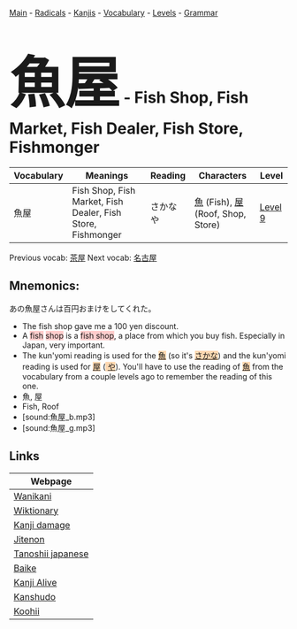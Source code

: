<style> bigfont {font-size: 100px}</style>
[Main](../README.md) -
[Radicals](../radicals.md) -
[Kanjis](../kanjis.md) -
[Vocabulary](../vocabulary.md) -
[Levels](../levels.md) -
[Grammar](../grammar.md)
# <bigfont> 魚屋</bigfont> - Fish Shop, Fish Market, Fish Dealer, Fish Store, Fishmonger 

| Vocabulary | Meanings | Reading | Characters | Level |
| --- | --- | --- | --- | --- |
| 魚屋 | Fish Shop, Fish Market, Fish Dealer, Fish Store, Fishmonger | さかなや |  [魚](../kanjis/魚.md) (Fish), [屋](../kanjis/屋.md) (Roof, Shop, Store) | [Level 9](../levels/wk_level9.md) |

Previous vocab: [茶屋](茶屋.md) Next vocab: [名古屋](名古屋.md) 

## Mnemonics:
あの魚屋さんは百円おまけをしてくれた。
* The fish shop gave me a 100 yen discount.
* A <span style="background-color:#ffcccb"> fish</span> <span style="background-color:#ffcccb"> shop</span> is a <span style="background-color:#ffcccb"> fish shop</span>, a place from which you buy fish. Especially in Japan, very important.
* The kun'yomi reading is used for the <span style="background-color:#fed8b1"> [魚](https://jisho.org/search/魚)</span> (so it's <span style="background-color:#fed8b1"> [さかな](https://jisho.org/search/さかな)</span>) and the kun'yomi reading is used for <span style="background-color:#fed8b1"> [屋](https://jisho.org/search/屋)</span> (<span style="background-color:#fed8b1"> [や](https://jisho.org/search/や)</span>). You'll have to use the reading of <span style="background-color:#fed8b1"> [魚](https://jisho.org/search/魚)</span> from the vocabulary from a couple levels ago to remember the reading of this one.
* 魚, 屋
* Fish, Roof
* [sound:魚屋_b.mp3]
* [sound:魚屋_g.mp3]


## Links 

| Webpage |
| --- |
| [Wanikani          ](https://www.wanikani.com/kanji/魚屋) |
| [Wiktionary        ](https://en.wiktionary.org/wiki/魚屋) |
| [Kanji damage      ](http://www.kanjidamage.com/kanji/search?utf8=✓&q=魚屋) |
| [Jitenon           ](https://jitenon.com/kanji/魚屋) |
| [Tanoshii japanese ](https://www.tanoshiijapanese.com/dictionary/kanji.cfm?k=魚屋) |
| [Baike             ](https://baike.baidu.com/item/魚屋) |
| [Kanji Alive       ](https://app.kanjialive.com/魚屋) |
| [Kanshudo          ](https://www.kanshudo.com/searchmn?q=魚屋) |
| [Koohii            ](https://kanji.koohii.com/study/kanji/魚屋) |
